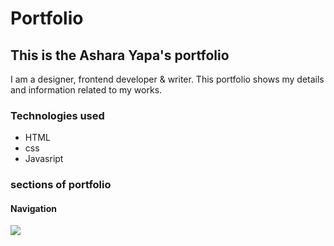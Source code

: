 # Portfolio
## This is the Ashara Yapa's portfolio
I am a designer, frontend developer & writer. This portfolio shows my details and information related to my works.

### Technologies used 
* HTML
* css
* Javasript

### sections of portfolio
  #### Navigation 
  <img src = "C:\Users\Ashara\OneDrive\Desktop\Multimedia project\navigation.jpeg">
  
